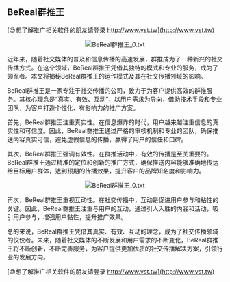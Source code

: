 ## **BeReal群推王**

[😍想了解推广相关软件的朋友请登录 http://www.vst.tw](http://www.vst.tw)

 <center><img src="https://vst.tw/MP4/tuiguang/png/4.png" alt="BeReal群推王_0.txt"></center>

近年来，随着社交媒体的普及和信息传播的高速发展，群推成为了一种新兴的社交传播方式。在这个领域，BeReal群推王凭借其独特的模式和专业的服务，成为了领军者。本文将揭秘BeReal群推王的运作模式及其在社交传播领域的影响。

BeReal群推王是一家专注于社交传播的公司，致力于为客户提供高效的群推服务。其核心理念是“真实、有效、互动”，以用户需求为导向，借助技术手段和专业团队，为客户打造个性化、有影响力的推广方案。

首先，BeReal群推王注重真实性。在信息爆炸的时代，用户越来越注重信息的真实性和可信度。因此，BeReal群推王通过严格的审核机制和专业的团队，确保推送内容真实可信，避免虚假信息的传播，赢得了用户的信任和口碑。

其次，BeReal群推王强调有效性。在群推活动中，有效的传播是至关重要的。BeReal群推王通过精准的定位和创新的推广方式，确保推送内容能够准确地传达给目标用户群体，达到预期的传播效果，提升客户的品牌知名度和影响力。

 <center><img src="https://vst.tw/MP4/tuiguang/png/4.png" alt="BeReal群推王_0.txt"></center>

再次，BeReal群推王重视互动性。在社交传播中，互动是促进用户参与和粘性的关键。因此，BeReal群推王注重与用户的互动，通过引人入胜的内容和活动，吸引用户参与，增强用户黏性，提升推广效果。

总的来说，BeReal群推王凭借其真实、有效、互动的理念，成为了社交传播领域的佼佼者。未来，随着社交媒体的不断发展和用户需求的不断变化，BeReal群推王将不断创新，不断完善服务，为客户提供更加优质的社交传播解决方案，引领行业的发展方向。

[😍想了解推广相关软件的朋友请登录 http://www.vst.tw](http://www.vst.tw)



